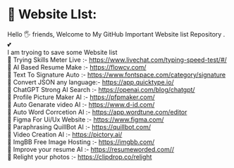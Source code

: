 # 💫 Website LIst:
Hello 🖐️ friends, Welcome to My GitHub Important Website list Repository . 💕
<br>I am tryoing to save some Website list <br>
🔰 Trying Skills Meter Live :- https://www.livechat.com/typing-speed-test/#/ <br>
🔰  AI Based Resume Make    :- https://flowcv.com/ <br>
🔰 Text To Signature Auto   :- https://www.fontspace.com/category/signature <br>
🔰 Convert JSON any language:- https://app.quicktype.io/ <br>
🔰 ChatGPT Strong AI Search :- https://openai.com/blog/chatgpt/<br>
🔰 Profile Picture Maker AI :- https://pfpmaker.com/<br>
🔰 Auto Genarate video  AI  :- https://www.d-id.com/<br>
🔰 Auto Word Corrcetion AI  :- https://app.wordtune.com/editor <br>
🔰 Figma For Ui/Ux Website  :- https://www.figma.com/ <br>
🔰 Paraphrasing QuillBot AI :- https://quillbot.com/ <br>
🔰 Video Creation       AI  :- https://pictory.ai/ <br>
🔰 ImgBB Free Image Hosting :- https://imgbb.com/ <br>
🔰 Improve your resume AI   :-  https://resumeworded.com// <br>
🔰 Relight your photos      :-  https://clipdrop.co/relight <br>


